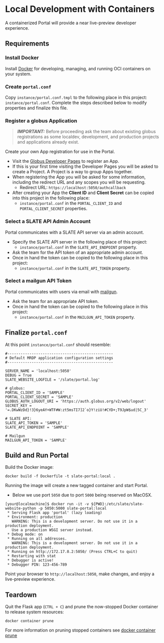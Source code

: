 # Local Development with Containers

A containerized Portal will provide a near live-preview developer experience.

## Requirements

### Install Docker

Install [Docker](https://docs.docker.com/get-docker/) for developing, managing, and running OCI containers on your system.

### Create `portal.conf`

Copy `instance/portal.conf.tmpl` to the following place in this project: `instance/portal.conf`. Complete the steps described below to modify properties and finalize this file.

### Register a globus Application

> **_IMPORTANT:_** Before proceeding ask the team about existing globus registrations as some localdev, development, and production projects and applications already exist.

Create your own App registration for use in the Portal.

* Visit the [Globus Developer Pages](https://developers.globus.org) to register an App.
* If this is your first time visiting the Developer Pages you will be asked to create a Project. A Project is a way to group Apps together.
* When registering the App you will be asked for some information, including the redirect URL and any scopes you will be requesting.
    * Redirect URL: `https://localhost:5050/authcallback`
* After creating your App the **Client ID** and **Client Secret** can be copied into this project in the following place:
    * `instance/portal.conf` in the `PORTAL_CLIENT_ID` and `PORTAL_CLIENT_SECRET` properties.

### Select a SLATE API Admin Account

Portal communicates with a SLATE API server via an admin account.

* Specify the SLATE API server in the following place of this project:
    * `instance/portal.conf` in the `SLATE_API_ENDPOINT` property.
* Ask the team for the API token of an appropriate admin account.
* Once in hand the token can be copied to the following place in this project:
    * `instance/portal.conf` in the `SLATE_API_TOKEN` property.

### Select a mailgun API Token

Portal communicates with users via email with [mailgun](https://www.mailgun.com/).
* Ask the team for an appropriate API token.
* Once in hand the token can be copied to the following place in this project:
  * `instance/portal.conf` in the `MAILGUN_API_TOKEN` property. 

## Finalize `portal.conf`

At this point `instance/portal.conf` should resemble:

```properties
#------------------------------------------------
# Default MRDP application configuration settings
#------------------------------------------------

SERVER_NAME = 'localhost:5050'
DEBUG = True
SLATE_WEBSITE_LOGFILE = '/slate/portal.log'

# globus:
PORTAL_CLIENT_ID = 'SAMPLE'
PORTAL_CLIENT_SECRET = 'SAMPLE'
GLOBUS_AUTH_LOGOUT_URI = 'https://auth.globus.org/v2/web/logout'
SECRET_KEY = '=.DKwWzDd}!3}6yeAY+WTF#W:zt5msTI7]2`o}Y!ziU!#CYD+;T9JpW$ud|5C_3'

# SLATE API:
SLATE_API_TOKEN = 'SAMPLE'
SLATE_API_ENDPOINT = 'SAMPLE'

# Mailgun
MAILGUN_API_TOKEN = 'SAMPLE'
```

## Build and Run Portal

Build the Docker image:

```shell
docker build -f Dockerfile -t slate-portal:local .
```

Running the image will create a new tagged container and start Portal.
* Below we use port `5050` due to port `5000` being reserved on MacOSX.

```shell
[your@localmachine]$ docker run -it -v ${PWD}:/etc/slate/slate-website-python -p 5050:5000 slate-portal:local
 * Serving Flask app 'portal' (lazy loading)
 * Environment: production
   WARNING: This is a development server. Do not use it in a production deployment.
   Use a production WSGI server instead.
 * Debug mode: on
 * Running on all addresses.
   WARNING: This is a development server. Do not use it in a production deployment.
 * Running on http://172.17.0.2:5050/ (Press CTRL+C to quit)
 * Restarting with stat
 * Debugger is active!
 * Debugger PIN: 123-456-789
```

Point your browser to `http://localhost:5050`, make changes, and enjoy a live-preview experience.

## Teardown

Quit the Flask app (`CTRL + C`) and prune the now-stopped Docker container to release system resources:

```shell
docker container prune
```

For more information on pruning stopped containers see [docker container prune](https://docs.docker.com/engine/reference/commandline/container_prune/)

